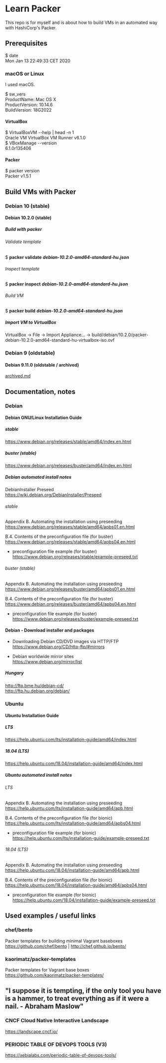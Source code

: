 # Learn Packer

This repo is for myself and is about how to build VMs in an automated way with HashiCorp's Packer.  

## Prerequisites

$ date  
Mon Jan 13 22:49:33 CET 2020     

### macOS or Linux

I used macOS.  

$ sw_vers  
ProductName:	Mac OS X  
ProductVersion:	10.14.6  
BuildVersion:	18G2022  

#### VirtualBox

$ VirtualBoxVM --help | head -n 1  
Oracle VM VirtualBox VM Runner v6.1.0  
$ VBoxManage --version  
6.1.0r135406  

#### Packer

$ packer version  
Packer v1.5.1  

## Build VMs with Packer

### Debian 10 (stable)

#### Debian 10.2.0 (stable)

##### Build with packer

###### Validate template

$ **packer validate** ***debian-10.2.0-amd64-standard-hu.json***  

###### Inspect template

$ **packer inspect** ***debian-10.2.0-amd64-standard-hu.json***  

###### Build VM

$ **packer build** ***debian-10.2.0-amd64-standard-hu.json***  

##### Import VM to VirtualBox

VirtualBox -> File -> Import Appliance... -> build/debian/10.2.0/packer-debian-10.2.0-amd64-standard-hu-virtualbox-iso.ovf  

### Debian 9 (oldstable)

#### Debian 9.11.0 (oldstable / archived)

[archived.md](archived.md)

## Documentation, notes

### Debian

#### Debian GNU/Linux Installation Guide 

##### stable

https://www.debian.org/releases/stable/amd64/index.en.html  

##### buster (stable)

https://www.debian.org/releases/buster/amd64/index.en.html  

##### Debian automated install notes

DebianInstaller Preseed  
https://wiki.debian.org/DebianInstaller/Preseed  

###### stable

Appendix B. Automating the installation using preseeding  
https://www.debian.org/releases/stable/amd64/apbs01.en.html  

B.4. Contents of the preconfiguration file (for buster)  
https://www.debian.org/releases/stable/amd64/apbs04.en.html  

  * preconfiguration file example (for buster)  
https://www.debian.org/releases/stable/example-preseed.txt  

###### buster (stable)

Appendix B. Automating the installation using preseeding  
https://www.debian.org/releases/buster/amd64/apbs01.en.html  

B.4. Contents of the preconfiguration file (for buster)  
https://www.debian.org/releases/buster/amd64/apbs04.en.html  

  * preconfiguration file example (for buster)  
https://www.debian.org/releases/buster/example-preseed.txt  

#### Debian - Download installer and packages

  * Downloading Debian CD/DVD images via HTTP/FTP  
https://www.debian.org/CD/http-ftp/#mirrors  

  * Debian worldwide mirror sites  
https://www.debian.org/mirror/list  

##### Hungary

http://ftp.bme.hu/debian-cd/  
http://ftp.hu.debian.org/debian/  

### Ubuntu

#### Ubuntu Installation Guide

##### LTS

https://help.ubuntu.com/lts/installation-guide/amd64/index.html  

##### 18.04 (LTS)

https://help.ubuntu.com/18.04/installation-guide/amd64/index.html  

##### Ubuntu automated install notes

###### LTS

Appendix B. Automating the installation using preseeding  
https://help.ubuntu.com/lts/installation-guide/amd64/apb.html  

B.4. Contents of the preconfiguration file (for bionic)  
https://help.ubuntu.com/lts/installation-guide/amd64/apbs04.html  

 * preconfiguration file example (for bionic)  
https://help.ubuntu.com/lts/installation-guide/example-preseed.txt  

###### 18.04 (LTS)

Appendix B. Automating the installation using preseeding  
https://help.ubuntu.com/18.04/installation-guide/amd64/apb.html  

B.4. Contents of the preconfiguration file (for bionic)  
https://help.ubuntu.com/18.04/installation-guide/amd64/apbs04.html  

 * preconfiguration file example (for bionic)  
 https://help.ubuntu.com/18.04/installation-guide/example-preseed.txt  

## Used examples / useful links

### chef/bento
Packer templates for building minimal Vagrant baseboxes  
https://github.com/chef/bento | http://chef.github.io/bento/  

### kaorimatz/packer-templates
Packer templates for Vagrant base boxes  
https://github.com/kaorimatz/packer-templates/  

## "I suppose it is tempting, if the only tool you have is a hammer, to treat everything as if it were a nail. - Abraham Maslow"

### CNCF Cloud Native Interactive Landscape
https://landscape.cncf.io/  

### PERIODIC TABLE OF DEVOPS TOOLS (V3)
https://xebialabs.com/periodic-table-of-devops-tools/  
